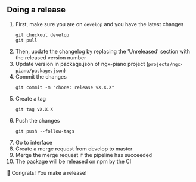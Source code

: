 ## Doing a release

1. First, make sure you are on `develop` and you have the latest changes
    ```shell
    git checkout develop
    git pull
    ```
2. Then, update the changelog by replacing the 'Unreleased' section with the released version number
3. Update version in package.json of ngx-piano project (`projects/ngx-piano/package.json`)
4. Commit the changes
    ```shell
    git commit -m "chore: release vX.X.X"
    ```
5. Create a tag
    ```shell
    git tag vX.X.X
    ```
6. Push the changes
    ```shell
    git push --follow-tags
    ```
7. Go to interface
8. Create a merge request from develop to master
9. Merge the merge request if the pipeline has succeeded
10. The package will be released on npm by the CI

🎉 Congrats! You make a release!
